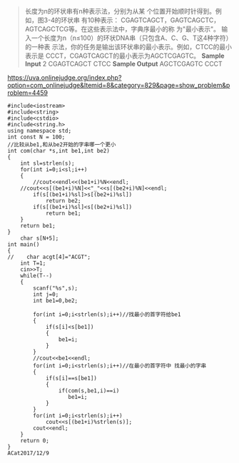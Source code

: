 > 长度为n的环状串有n种表示法，分别为从某
个位置开始顺时针得到。例如，图3-4的环状串
有10种表示：
CGAGTCAGCT，GAGTCAGCTC，AGTCAGCTCG等。在这些表示法中，字典序最小的称
为"最小表示"。
输入一个长度为n（n≤100）的环状DNA串（只包含A、C、G、T这4种字符）的一种表
示法，你的任务是输出该环状串的最小表示。例如，CTCC的最小表示是
CCCT，CGAGTCAGCT的最小表示为AGCTCGAGTC。
**Sample Input**
2
CGAGTCAGCT
CTCC
**Sample Output**
AGCTCGAGTC
CCCT

https://uva.onlinejudge.org/index.php?option=com_onlinejudge&Itemid=8&category=829&page=show_problem&problem=4459
```
#include<iostream>
#include<string>
#include<cstdio>
#include<string.h>
using namespace std;
int const N = 100;
//比较从be1,和从be2开始的字串哪一个更小
int com(char *s,int be1,int be2)
{
    int sl=strlen(s);
    for(int i=0;i<sl;i++)
    {
        //cout<<endl<<(be1+i)%N<<endl;
    //cout<<s[(be1+i)%N]<<"_"<<s[(be2+i)%N]<<endl;
        if(s[(be1+i)%sl]>s[(be2+i)%sl])
            return be2;
        if(s[(be1+i)%sl]<s[(be2+i)%sl])
            return be1;
    }
    return be1;
}
    char s[N+5];
int main()
{
//    char acgt[4]="ACGT";
    int T=1;
    cin>>T;
    while(T--)
    {
        scanf("%s",s);
        int j=0;
        int be1=0,be2;

        for(int i=0;i<strlen(s);i++)//找最小的首字符给be1
        {
            if(s[i]<s[be1])
            {
                be1=i;
            }
        }
        //cout<<be1<<endl;
        for(int i=0;i<strlen(s);i++)//在最小的首字符中 找最小的字串
        {
            if(s[i]==s[be1])
            {
                if(com(s,be1,i)==i)
                   be1=i;
            }
        }
        for(int i=0;i<strlen(s);i++)
            cout<<s[(be1+i)%strlen(s)];
        cout<<endl;
    }
    return 0;
}
ACat2017/12/9
```